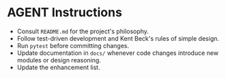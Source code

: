 # AGENT Instructions

- Consult `README.md` for the project's philosophy.
- Follow test-driven development and Kent Beck's rules of simple design.
- Run `pytest` before committing changes.
- Update documentation in `docs/` whenever code changes introduce new modules or design reasoning.
- Update the enhancement list.

